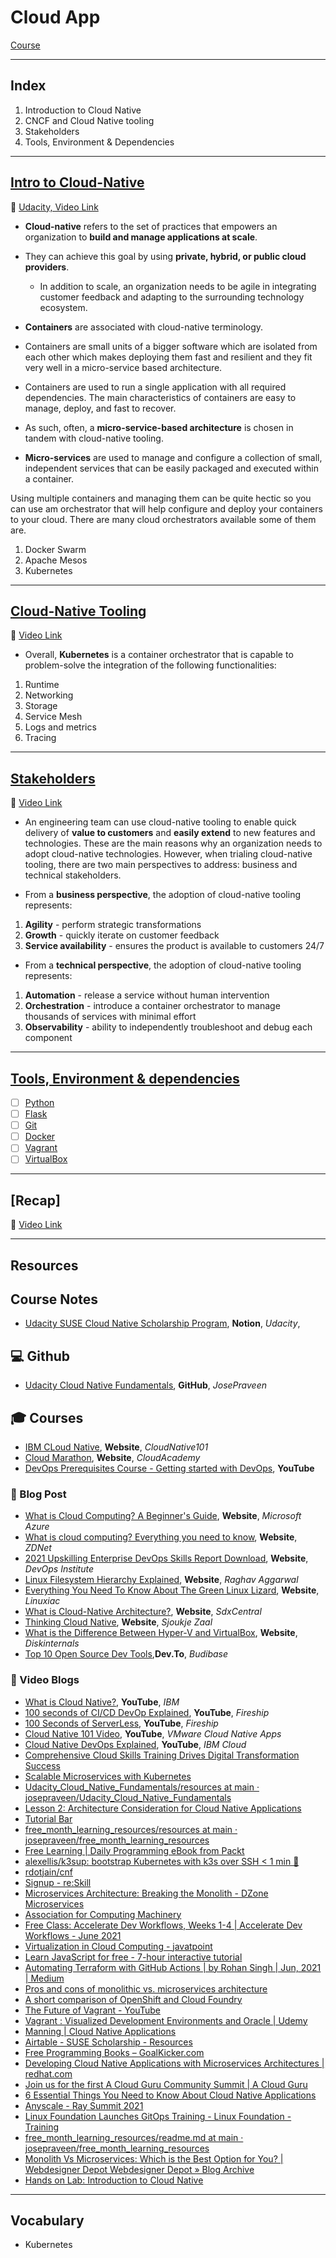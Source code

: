 # Cloud App

[Course](https://classroom.udacity.com/nanodegrees/nd064-1/parts/30cb07da-8fd4-4438-a209-b3457adb5d82)

---

## Index

1. Introduction to Cloud Native
2. CNCF and Cloud Native tooling
3. Stakeholders
4. Tools, Environment & Dependencies

---

## [Intro to Cloud-Native](https://classroom.udacity.com/nanodegrees/nd064-1/parts/30cb07da-8fd4-4438-a209-b3457adb5d82/modules/7b21dfa4-aac8-4d24-82c5-65325e6dc691/lessons/092ac437-081d-4946-b54d-a2f537931c13/concepts/6197dd89-0c18-4bb1-998d-e7baa69aef65)

🎥 [Udacity, Video Link](https://www.youtube.com/watch?v=J3avoSaPzZ4)

- **Cloud-native** refers to the set of practices that empowers an organization to **build and manage applications at scale**.

- They can achieve this goal by using **private, hybrid, or public cloud providers**.

  - In addition to scale, an organization needs to be agile in integrating customer feedback and adapting to the surrounding technology ecosystem.

- **Containers** are associated with cloud-native terminology.
- Containers are small units of a bigger software which are isolated from each other which makes deploying them fast and resilient and they fit very well in a micro-service based architecture.
- Containers are used to run a single application with all required dependencies. The main characteristics of containers are easy to manage, deploy, and fast to recover.
- As such, often, a **micro-service-based architecture** is chosen in tandem with cloud-native tooling.
- **Micro-services** are used to manage and configure a collection of small, independent services that can be easily packaged and executed within a container.

Using multiple containers and managing them can be quite hectic so you can use am orchestrator that will help configure and deploy your containers to your cloud. There are many cloud orchestrators available some of them are.

1. Docker Swarm
2. Apache Mesos
3. Kubernetes

---

## [Cloud-Native Tooling](https://classroom.udacity.com/nanodegrees/nd064-1/parts/30cb07da-8fd4-4438-a209-b3457adb5d82/modules/7b21dfa4-aac8-4d24-82c5-65325e6dc691/lessons/092ac437-081d-4946-b54d-a2f537931c13/concepts/79ae4fb8-2601-43f5-a879-8470d4a6c21c)

🎥 [Video Link](https://www.youtube.com/watch?v=OiwYjArTmGI)

- Overall, **Kubernetes** is a container orchestrator that is capable to problem-solve the integration of the following functionalities:

1. Runtime
2. Networking
3. Storage
4. Service Mesh
5. Logs and metrics
6. Tracing

---

## [Stakeholders](https://classroom.udacity.com/nanodegrees/nd064-1/parts/30cb07da-8fd4-4438-a209-b3457adb5d82/modules/7b21dfa4-aac8-4d24-82c5-65325e6dc691/lessons/092ac437-081d-4946-b54d-a2f537931c13/concepts/a4eb94d3-e658-475d-bffe-04adf05e2776)

🎥 [Video Link](https://www.youtube.com/watch?v=7ZYzviRREcI)

- An engineering team can use cloud-native tooling to enable quick delivery of **value to customers** and **easily extend** to new features and technologies. These are the main reasons why an organization needs to adopt cloud-native technologies. However, when trialing cloud-native tooling, there are two main perspectives to address: business and technical stakeholders.

- From a **business perspective**, the adoption of cloud-native tooling represents:

1. **Agility** - perform strategic transformations
2. **Growth** - quickly iterate on customer feedback
3. **Service availability** - ensures the product is available to customers 24/7

- From a **technical perspective**, the adoption of cloud-native tooling represents:

1. **Automation** - release a service without human intervention
2. **Orchestration** - introduce a container orchestrator to manage thousands of services with minimal effort
3. **Observability** - ability to independently troubleshoot and debug each component

---

## [Tools, Environment & dependencies](https://classroom.udacity.com/nanodegrees/nd064-1/parts/30cb07da-8fd4-4438-a209-b3457adb5d82/modules/7b21dfa4-aac8-4d24-82c5-65325e6dc691/lessons/092ac437-081d-4946-b54d-a2f537931c13/concepts/41d3074d-ccc2-4fc0-a153-ba7a4ba77b3b)

- [ ] [Python](https://www.python.org/downloads/)
- [ ] [Flask](https://flask.palletsprojects.com/en/2.0.x)
- [ ] [Git](https://git-scm.com/downloads)
- [ ] [Docker](https://docs.docker.com/get-docker/)
- [ ] [Vagrant](https://www.vagrantup.com/downloads)
- [ ] [VirtualBox](https://www.virtualbox.org/wiki/Downloads)

---

## [Recap]

🎥 [Video Link](https://www.youtube.com/watch?v=1vpaXWBs6HU)

---

## Resources

## Course Notes

- [Udacity SUSE Cloud Native Scholarship Program](https://www.notion.so/Udacity-SUSE-Cloud-Native-Scholarship-Program-e42890b84701411da4b6e7b95403ce08), **Notion**, _Udacity_,

## 💻 Github

- [Udacity Cloud Native Fundamentals](https://github.com/josepraveen/Udacity_Cloud_Native_Fundamentals/tree/main/tools), **GitHub**, _JosePraveen_

## 🎓 Courses

- [IBM CLoud Native](https://cloudnative101.dev/course-overview/), **Website**, _CloudNative101_
- [Cloud Marathon](https://cloudacademy.com/promos/marathon/), **Website**, _CloudAcademy_
- [DevOps Prerequisites Course - Getting started with DevOps](https://www.youtube.com/watch?v=Wvf0mBNGjXY), **YouTube**

### 📝 Blog Post

- [What is Cloud Computing? A Beginner's Guide](https://azure.microsoft.com/en-us/overview/what-is-cloud-computing/), **Website**, _Microsoft Azure_
- [What is cloud computing? Everything you need to know](https://www.zdnet.com/article/what-is-cloud-computing-everything-you-need-to-know-about-the-cloud/), **Website**, _ZDNet_
- [2021 Upskilling Enterprise DevOps Skills Report Download](https://info.devopsinstitute.com/2021-upskilling-report-download?utm_campaign=Upskilling%202021&utm_content=167900943&utm_medium=social&utm_source=linkedin&hss_channel=lcp-6402730), **Website**, _DevOps Institute_
- [Linux Filesystem Hierarchy Explained](https://raghavaggarwal.hashnode.dev/linux-filesystem-hierarchy-explained), **Website**, _Raghav Aggarwal_
- [Everything You Need To Know About The Green Linux Lizard](https://linuxiac.com/opensuse/), **Website**, _Linuxiac_
- [What is Cloud-Native Architecture?](https://www.sdxcentral.com/cloud/cloud-native/definitions/what-is-cloud-native-architecture/), **Website**, _SdxCentral_
- [Thinking Cloud Native](https://sjoukjezaal.com/thinking-cloud-native/?utm_source=linkedin&utm_medium=social&utm_campaign=ReviveOldPost), **Website**, _Sjoukje Zaal_
- [What is the Difference Between Hyper-V and VirtualBox](https://www.diskinternals.com/vmfs-recovery/hyper-v-vs-virtualbox/), **Website**, _Diskinternals_
- [Top 10 Open Source Dev Tools](https://dev.to/budibase/top-10-open-source-development-tools-tried-and-tested-2774),**Dev.To**, _Budibase_

### 🎥 Video Blogs

- [What is Cloud Native?](https://www.youtube.com/watch?v=fp9_ubiKqFU&list=PLOspHqNVtKACSagAEeIY20NMVLNeQ1ZJx), **YouTube**, _IBM_
- [100 seconds of CI/CD DevOp Explained](https://www.youtube.com/watch?v=scEDHsr3APg), **YouTube**, _Fireship_
- [100 Seconds of ServerLess](https://youtu.be/W_VV2Fx32_Y), **YouTube**, _Fireship_
- [Cloud Native 101 Video](https://www.youtube.com/watch?v=9Ik96SBaIvs), **YouTube**, _VMware Cloud Native Apps_
- [Cloud Native DevOps Explained](https://www.youtube.com/watch?v=FzERTm_j2wE), **YouTube**, _IBM Cloud_
- <DT><A HREF="https://pages.awscloud.com/Globa_traincert_Get_AWS_Certified_Developer_Associate.html" ADD_DATE="1624502216" ICON="" >Comprehensive Cloud Skills Training Drives Digital Transformation Success</A>
- <DT><A HREF="https://www.udacity.com/course/scalable-microservices-with-kubernetes--ud615" ADD_DATE="1624502216" ICON="" >Scalable Microservices with Kubernetes</A>
- <DT><A HREF="https://github.com/josepraveen/Udacity_Cloud_Native_Fundamentals/tree/main/resources" ADD_DATE="1624502216" ICON="" >Udacity_Cloud_Native_Fundamentals/resources at main · josepraveen/Udacity_Cloud_Native_Fundamentals</A>
- <DT><A HREF="https://www.notion.so/Lesson-2-Architecture-Consideration-for-Cloud-Native-Applications-5d04e5120f8b4f90b09be446e694935d" ADD_DATE="1624502216" ICON="" >Lesson 2: Architecture Consideration for Cloud Native Applications</A>
- <DT><A HREF="https://www.tutorialbar.com/" ADD_DATE="1624502216" ICON="" >Tutorial Bar</A>
- <DT><A HREF="https://github.com/josepraveen/free_month_learning_resources/tree/main/resources" ADD_DATE="1624502216" ICON="" >free_month_learning_resources/resources at main · josepraveen/free_month_learning_resources</A>
- <DT><A HREF="https://www.packtpub.com/free-learning?utm_source=all+updates&utm_campaign=7c705a199e-packt_crm_new_freelearner_email_2&utm_medium=email&utm_term=0_c970747b22-7c705a199e-176907650&mc_cid=7c705a199e&mc_eid=926ae7a542#fl-jump?utm_source=mailchimp&utm_medium=email&utm_campaign=free_learner_onboarding" ADD_DATE="1624502216" ICON="" >Free Learning | Daily Programming eBook from Packt</A>
- <DT><A HREF="https://github.com/alexellis/k3sup" ADD_DATE="1624502216" ICON="" >alexellis/k3sup: bootstrap Kubernetes with k3s over SSH < 1 min 🚀</A>
- <DT><A HREF="https://github.com/rdotjain/cnf" ADD_DATE="1624502216" ICON="" >rdotjain/cnf</A>
- <DT><A HREF="https://awsreskill.com/signup?source=cd5e5765&medium=direct" ADD_DATE="1624502216" ICON="" >Signup - re:Skill</A>
- <DT><A HREF="https://dzone.com/articles/microservices-architecture-breaking-the-monolith?fromrel=true" ADD_DATE="1624502216" ICON="" >Microservices Architecture: Breaking the Monolith - DZone Microservices</A>
- <DT><A HREF="https://www.acm.org/" ADD_DATE="1624502216" ICON="" >Association for Computing Machinery</A>
- <DT><A HREF="https://community.suse.com/events/free-class-accelerate-dev-workflows-weeks-1-4?instance_index=20210622T160000Z" ADD_DATE="1624502216" ICON="" >Free Class: Accelerate Dev Workflows, Weeks 1-4 | Accelerate Dev Workflows - June 2021</A>
- <DT><A HREF="https://www.javatpoint.com/virtualization-in-cloud-computing" ADD_DATE="1624502216" ICON="" >Virtualization in Cloud Computing - javatpoint</A>
- <DT><A HREF="https://scrimba.com/learn/learnjavascript" ADD_DATE="1624502216" ICON="" >Learn JavaScript for free - 7-hour interactive tutorial</A>
- <DT><A HREF="https://rohankalhans.medium.com/automating-terraform-with-github-actions-5b3aac5abea7" ADD_DATE="1624502216" ICON="" >Automating Terraform with GitHub Actions | by Rohan Singh | Jun, 2021 | Medium</A>
- <DT><A HREF="https://searchapparchitecture.techtarget.com/tip/Pros-and-cons-of-monolithic-vs-microservices-architecture" ADD_DATE="1624502216" ICON="" >Pros and cons of monolithic vs. microservices architecture</A>
- <DT><A HREF="https://www.hcs-company.com/blog/containers/a-short-comparison-of-openshift-and-cloud-foundry" ADD_DATE="1624502216" ICON="" >A short comparison of OpenShift and Cloud Foundry</A>
- <DT><A HREF="https://www.youtube.com/watch?app=desktop&v=G20ugJR4Tmc" ADD_DATE="1624502216" ICON="" >The Future of Vagrant - YouTube</A>
- <DT><A HREF="https://www.udemy.com/course/vagrant-visualized-development-environments-and-oracle/?couponCode=C9B46FF62A6B35B36670" ADD_DATE="1624502216" ICON="" >Vagrant : Visualized Development Environments and Oracle | Udemy</A>
- <DT><A HREF="https://www.manning.com/books/cloud-native-applications" ADD_DATE="1624502216" ICON="" >Manning | Cloud Native Applications</A>
- <DT><A HREF="https://airtable.com/shryLSJS4CQslJBO9/tbl6A99RXoOm7DYSJ" ADD_DATE="1624502216" ICON="" >Airtable - SUSE Scholarship - Resources</A>
- <DT><A HREF="https://goalkicker.com/" ADD_DATE="1624502216" ICON="" >Free Programming Books – GoalKicker.com</A>
- <DT><A HREF="https://rhtapps.redhat.com/promo/course/do092?segment=11" ADD_DATE="1624502216" ICON="" >Developing Cloud Native Applications with Microservices Architectures | redhat.com</A>
- <DT><A HREF="https://get.acloudguru.com/acg-community-summit" ADD_DATE="1624502216" ICON="" >Join us for the first A Cloud Guru Community Summit | A Cloud Guru</A>
- [6 Essential Things You Need to Know About Cloud Native Applications](https://www.weave.works/technologies/going-cloud-native-6-essential-things-you-need-to-know/)
- [Anyscale - Ray Summit 2021](https://www.anyscale.com/ray-summit-2021?utm_source=google&utm_medium=cpc&utm_campaign=search-nam-ray&gclid=CjwKCAjwn6GGBhADEiwAruUcKuXOdyrf4WlIAb01fGzXn50R05dBd6acZYh99RwyfOzDhMY0wdL9tRoCul0QAvD_BwE)
- [Linux Foundation Launches GitOps Training - Linux Foundation - Training](https://training.linuxfoundation.org/announcements/linux-foundation-launches-gitops-training/?utm_campaign=gitops0621&utm_content=170305318&utm_medium=social&utm_source=linkedin&hss_channel=lcp-12893459)
- <DT><A HREF="https://github.com/josepraveen/free_month_learning_resources/blob/main/resources/readme.md" ADD_DATE="1624502216" ICON="" >free_month_learning_resources/readme.md at main · josepraveen/free_month_learning_resources</A>
- <DT><A HREF="https://www.webdesignerdepot.com/2018/05/monolith-vs-microservices-which-is-the-best-option-for-you/" ADD_DATE="1624502216" ICON="" >Monolith Vs Microservices: Which is the Best Option for You? | Webdesigner Depot Webdesigner Depot » Blog Archive</A>
- <DT><A HREF="https://go.oracle.com/intro-cloud-native?src1=:ow:ms:pt" ADD_DATE="1624502216" ICON="" >Hands on Lab: Introduction to Cloud Native</A>

---

## Vocabulary

- Kubernetes
